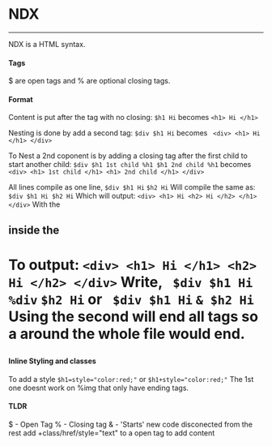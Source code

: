 # NDX
***
NDX is a HTML syntax.
#### Tags
$ are open tags and % are optional closing tags.

#### Format

Content is put after the tag with no closing:
``$h1 Hi`` becomes `` <h1> Hi </h1> ``

Nesting is done by add a second tag:
``$div $h1 Hi`` 
becomes 
`` <div> <h1> Hi </h1> </div>``

To Nest a 2nd coponent is by adding a closing tag after the first child to start another child:
``$div $h1 1st child %h1 $h1 2nd child %h1`` 
becomes 
`` <div> <h1> 1st child </h1> <h1> 2nd child </h1> </div>``

All lines compile as one line,
`` $div $h1 Hi ``
`` $h2 Hi ``
Will compile the same as: `` $div $h1 Hi $h2 Hi `` 
Which will output:  ` <div> <h1> Hi <h2> Hi </h2> </h1> </div> `
With the <h2> inside the <h1>
To output:  ` <div> <h1> Hi </h1> <h2> Hi </h2> </div> `
Write,
`` $div $h1 Hi %div``
`` $h2 Hi ``
or 
`` $div $h1 Hi``
`` & $h2 Hi ``
Using the second will end all tags so a <html> around the whole file would end.

#### Inline Styling and classes
To add a style  `$h1=style="color:red;"` or `$h1+style="color:red;"`
The 1st one doesnt work on %img that only have ending tags.

#### TLDR

$ - Open Tag
% - Closing tag
& - 'Starts' new code disconected from the rest 
add +class/href/style="text" to a open tag to add content





